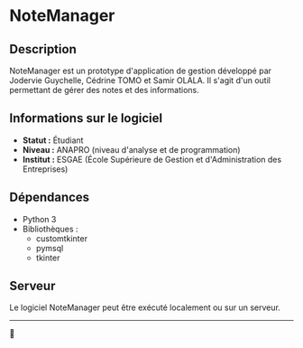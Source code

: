 # NoteManager

## Description
NoteManager est un prototype d'application de gestion développé par Jodervie Guychelle, Cédrine TOMO et Samir OLALA. Il s'agit d'un outil permettant de gérer des notes et des informations.

## Informations sur le logiciel
- **Statut :** Étudiant
- **Niveau :** ANAPRO (niveau d'analyse et de programmation)
- **Institut :** ESGAE (École Supérieure de Gestion et d'Administration des Entreprises)

## Dépendances
- Python 3
- Bibliothèques :
  - customtkinter
  - pymsql
  - tkinter

## Serveur
Le logiciel NoteManager peut être exécuté localement ou sur un serveur.

---

 🚀
